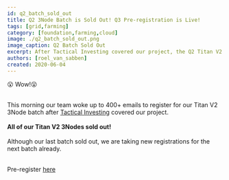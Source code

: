 ```yaml
---
id: q2_batch_sold_out
title: Q2 3Node Batch is Sold Out! Q3 Pre-registration is Live!
tags: [grid,farming]
category: [foundation,farming,cloud]
image: ./q2_batch_sold_out.png
image_caption: Q2 Batch Sold Out
excerpt: After Tactical Investing covered our project, the Q2 Titan V2 3Node batch is offically sold out!
authors: [roel_van_sabben]
created: 2020-06-04
---
```


😮 Wow!😮
<br/>
<br/>

This morning our team woke up to 400+ emails to register for our Titan V2 3Node batch after [Tactical Investing](https://www.youtube.com/channel/UCPRC2wIfZtAlzCa_6iKE46w) covered our project.
<br/>
<br/>
**All of our Titan V2 3Nodes sold out!**
<br/>
<br/>
Although our last batch sold out, we are taking new registrations for the next batch already. 
<br/>
<br/>

Pre-register [here](http://next3nodebatch.threefold.io/)
